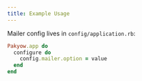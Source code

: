 ```yaml
---
title: Example Usage
---
```


Mailer config lives in `config/application.rb`:

```ruby
Pakyow.app do
  configure do
    config.mailer.option = value
  end
end
```
